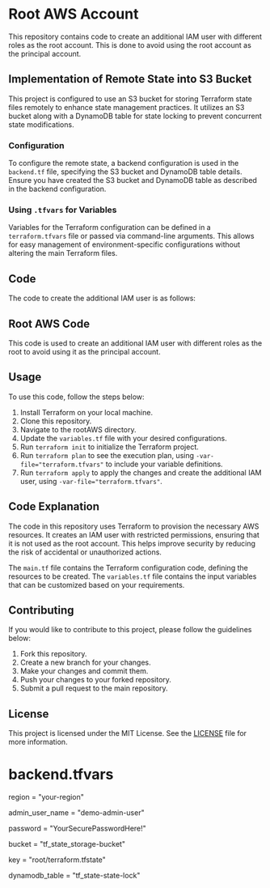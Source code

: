 
# Root AWS Account

This repository contains code to create an additional IAM user with different roles as the root account. This is done to avoid using the root account as the principal account.

## Implementation of Remote State into S3 Bucket

This project is configured to use an S3 bucket for storing Terraform state files remotely to enhance state management practices. It utilizes an S3 bucket along with a DynamoDB table for state locking to prevent concurrent state modifications.

### Configuration

To configure the remote state, a backend configuration is used in the `backend.tf` file, specifying the S3 bucket and DynamoDB table details. Ensure you have created the S3 bucket and DynamoDB table as described in the backend configuration.

### Using `.tfvars` for Variables

Variables for the Terraform configuration can be defined in a `terraform.tfvars` file or passed via command-line arguments. This allows for easy management of environment-specific configurations without altering the main Terraform files.

## Code

The code to create the additional IAM user is as follows:

## Root AWS Code

This code is used to create an additional IAM user with different roles as the root to avoid using it as the principal account.

## Usage

To use this code, follow the steps below:

1. Install Terraform on your local machine.
2. Clone this repository.
3. Navigate to the rootAWS directory.
4. Update the `variables.tf` file with your desired configurations.
5. Run `terraform init` to initialize the Terraform project.
6. Run `terraform plan` to see the execution plan, using `-var-file="terraform.tfvars"` to include your variable definitions.
7. Run `terraform apply` to apply the changes and create the additional IAM user, using `-var-file="terraform.tfvars"`.

## Code Explanation

The code in this repository uses Terraform to provision the necessary AWS resources. It creates an IAM user with restricted permissions, ensuring that it is not used as the root account. This helps improve security by reducing the risk of accidental or unauthorized actions.

The `main.tf` file contains the Terraform configuration code, defining the resources to be created. The `variables.tf` file contains the input variables that can be customized based on your requirements.

## Contributing

If you would like to contribute to this project, please follow the guidelines below:

1. Fork this repository.
2. Create a new branch for your changes.
3. Make your changes and commit them.
4. Push your changes to your forked repository.
5. Submit a pull request to the main repository.

## License

This project is licensed under the MIT License. See the [LICENSE](./LICENSE) file for more information.

# backend.tfvars

region = "your-region"

admin_user_name = "demo-admin-user"

password = "YourSecurePasswordHere!"

bucket         = "tf_state_storage-bucket"

key            = "root/terraform.tfstate"

dynamodb_table = "tf_state-state-lock"
